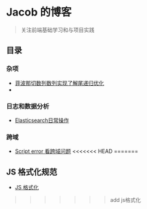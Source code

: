# Jacob 的博客

> 关注前端基础学习和与项目实践

## 目录

### 杂项

- [菲波那切数列数列实现了解尾递归优化](https://github.com/i-zxl/Articles/issues/1)
-

### 日志和数据分析
- [Elasticsearch日常操作](https://github.com/i-zxl/Articles/issues/2)

### 跨域
- [Script error 看跨域问题](https://github.com/i-zxl/Articles/issues/7)
<<<<<<< HEAD
=======

## JS 格式化规范
- [JS 格式化](https://github.com/i-zxl/Articles/issues/9)
>>>>>>> add js格式化
